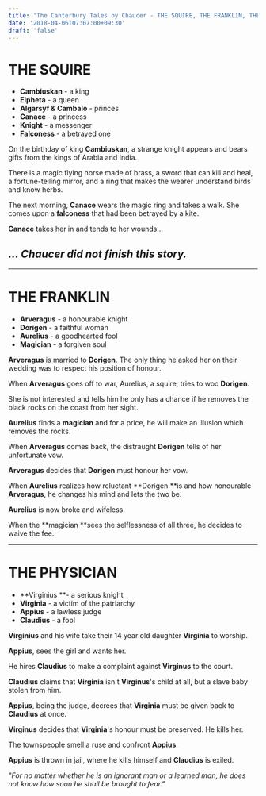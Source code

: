 ```yaml
---
title: 'The Canterbury Tales by Chaucer - THE SQUIRE, THE FRANKLIN, THE PHYSICIAN'
date: '2018-04-06T07:07:00+09:30'
draft: 'false'
---
```

# THE SQUIRE

* **Cambiuskan** - a king
* **Elpheta** - a queen
* **Algarsyf & Cambalo** - princes
* **Canace** - a princess
* **Knight** - a messenger
* **Falconess** - a betrayed one

On the birthday of king **Cambiuskan**, a strange knight appears and bears gifts from the kings of Arabia and India.

There is a magic flying horse made of brass, a sword that can kill and heal, a fortune-telling mirror, and a ring that makes the wearer understand birds and know herbs.

The next morning, **Canace** wears the magic ring and takes a walk. She comes upon a **falconess** that had been betrayed by a kite. 

**Canace** takes her in and tends to her wounds...

## _… Chaucer did not finish this story._

- - -

# THE FRANKLIN

* **Arveragus** - a honourable knight
* **Dorigen** - a faithful woman
* **Aurelius** - a goodhearted fool
* **Magician** - a forgiven soul

**Arveragus** is married to **Dorigen**. The only thing he asked her on their wedding was to respect his position of honour.

When **Arveragus** goes off to war, Aurelius, a squire, tries to woo **Dorigen**. 

She is not interested and tells him he only has a chance if he removes the black rocks on the coast from her sight.

**Aurelius** finds a **magician** and for a price, he will make an illusion which removes the rocks.

When **Arveragus** comes back, the distraught **Dorigen** tells of her unfortunate vow.

**Arveragus** decides that **Dorigen** must honour her vow.

When **Aurelius** realizes how reluctant **Dorigen **is and how honourable **Arveragus**, he changes his mind and lets the two be.

**Aurelius** is now broke and wifeless.

When the **magician **sees the selflessness of all three, he decides to waive the fee.

- - -

# THE PHYSICIAN

* **Virginius **- a serious knight
* **Virginia** - a victim of the patriarchy
* **Appius** - a lawless judge
* **Claudius** - a fool

**Virginius** and his wife take their 14 year old daughter **Virginia** to worship.

**Appius**, sees the girl and wants her.

He hires **Claudius** to make a complaint against **Virginus** to the court.

**Claudius** claims that **Virginia** isn't **Virginus**'s child at all, but a slave baby stolen from him.

**Appius**, being the judge, decrees that **Virginia** must be given back to **Claudius** at once.

**Virginus** decides that **Virginia**'s honour must be preserved. He kills her.

The townspeople smell a ruse and confront **Appius**. 

**Appius** is thrown in jail, where he kills himself and **Claudius** is exiled.

_"For no matter whether he is an ignorant man or a learned man, he does not know how soon he shall be brought to fear."_
